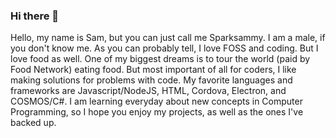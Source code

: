### Hi there 👋
Hello, my name is Sam, but you can just call me Sparksammy. I am a male, if you don't know me. As you can probably tell, I love FOSS and coding. But I love food as well. One of my biggest dreams is to tour the world (paid by Food Network) eating food. But most important of all for coders, I like making solutions for problems with code. My favorite languages and frameworks are Javascript/NodeJS, HTML, Cordova, Electron, and COSMOS/C#. I am learning everyday about new concepts in Computer Programming, so I hope you enjoy my projects, as well as the ones I've backed up.
<!--
**sparksammy/sparksammy** is a ✨ _special_ ✨ repository because its `README.md` (this file) appears on your GitHub profile.

Here are some ideas to get you started:

- 🔭 I’m currently working on ...
- 🌱 I’m currently learning ...
- 👯 I’m looking to collaborate on ...
- 🤔 I’m looking for help with ...
- 💬 Ask me about ...
- 📫 How to reach me: ...
- 😄 Pronouns: ...
- ⚡ Fun fact: ...
-->
